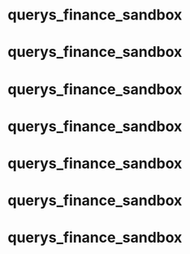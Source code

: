 # querys_finance_sandbox
# querys_finance_sandbox
# querys_finance_sandbox
# querys_finance_sandbox
# querys_finance_sandbox
# querys_finance_sandbox
# querys_finance_sandbox
